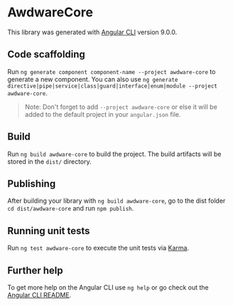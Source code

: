 # AwdwareCore

This library was generated with [Angular CLI](https://github.com/angular/angular-cli) version 9.0.0.

## Code scaffolding

Run `ng generate component component-name --project awdware-core` to generate a new component. You can also use `ng generate directive|pipe|service|class|guard|interface|enum|module --project awdware-core`.

> Note: Don't forget to add `--project awdware-core` or else it will be added to the default project in your `angular.json` file.

## Build

Run `ng build awdware-core` to build the project. The build artifacts will be stored in the `dist/` directory.

## Publishing

After building your library with `ng build awdware-core`, go to the dist folder `cd dist/awdware-core` and run `npm publish`.

## Running unit tests

Run `ng test awdware-core` to execute the unit tests via [Karma](https://karma-runner.github.io).

## Further help

To get more help on the Angular CLI use `ng help` or go check out the [Angular CLI README](https://github.com/angular/angular-cli/blob/master/README.md).

